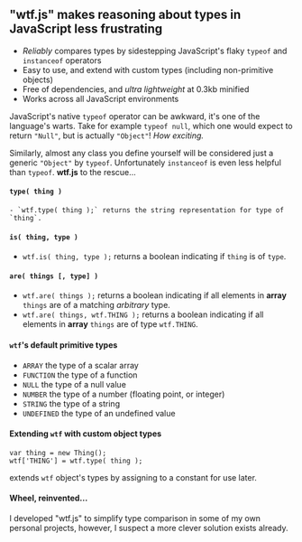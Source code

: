 ## "wtf.js" makes reasoning about types in JavaScript less frustrating
  - *Reliably* compares types by sidestepping JavaScript's flaky `typeof` and `instanceof` operators
  - Easy to use, and extend with custom types (including non-primitive objects)
  - Free of dependencies, and *ultra lightweight* at 0.3kb minified
  - Works across all JavaScript environments

  JavaScript's native `typeof` operator can be awkward, it's one of the language's warts. Take for example `typeof null`, which one would expect to return `"Null"`, but is actually `"Object"`! *How exciting.*

  Similarly, almost any class you define yourself will be considered just a generic `"Object"` by `typeof`. Unfortunately `instanceof` is even less helpful than `typeof`. **wtf.js** to the rescue...

#### `type( thing )`
    - `wtf.type( thing );` returns the string representation for type of `thing`.

#### `is( thing, type )`
  - `wtf.is( thing, type );` returns a boolean indicating if `thing` is of `type`.

#### `are( things [, type] )`
  - `wtf.are( things );` returns a boolean indicating if all elements in **array** `things` are of a matching *arbitrary* type.
  - `wtf.are( things, wtf.THING );` returns a boolean indicating if all elements in **array** `things` are of type `wtf.THING`.

#### `wtf`'s default primitive types
  - `ARRAY` the type of a scalar array
  - `FUNCTION` the type of a function
  - `NULL` the type of a null value
  - `NUMBER` the type of a number (floating point, or integer)
  - `STRING` the type of a string
  - `UNDEFINED` the type of an undefined value

#### Extending `wtf` with custom object types
  ```
  var thing = new Thing();
  wtf['THING'] = wtf.type( thing );
  ```
  extends `wtf` object's types by assigning to a constant for use later.

#### Wheel, reinvented...
  I developed "wtf.js" to simplify type comparison in some of my own personal projects, however, I suspect a more clever solution exists already.
